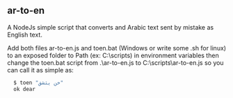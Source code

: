 ## ar-to-en
A NodeJs simple script that converts and Arabic text sent by mistake as English text.

Add both files ar-to-en.js and toen.bat (Windows or write some .sh for linux) to an exposed
folder to Path (ex: C:\scripts) in environment variables then change the toen.bat script from
.\ar-to-en.js to C:\scripts\ar-to-en.js so you can call it as simple as:

```js
  $ toen "خن يثشق"
  ok dear
```

